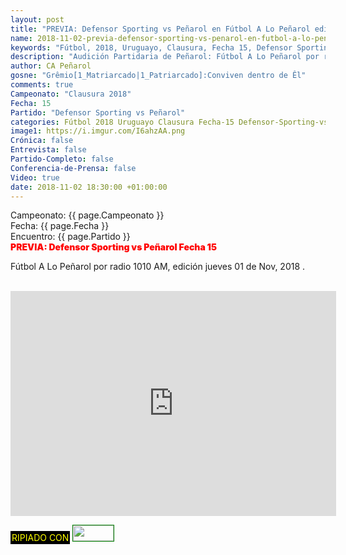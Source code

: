 ```yaml
---
layout: post
title: "PREVIA: Defensor Sporting vs Peñarol en Fútbol A Lo Peñarol edición jueves 2018-11-01"
name: 2018-11-02-previa-defensor-sporting-vs-penarol-en-futbol-a-lo-penarol-edicion-jueves-2018-11-01.markdown
keywords: "Fútbol, 2018, Uruguayo, Clausura, Fecha 15, Defensor Sporting vs Peñarol, Previa, Fútbol A Lo Peñarol, video YouTube"
description: "Audición Partidaria de Peñarol: Fútbol A Lo Peñarol por radio 1010 AM, edición del jueves 01 de Nov. PREVIA: Defensor Sporting vs Peñarol"
author: CA Peñarol
gosne: "Grêmio[1_Matriarcado|1_Patriarcado]:Conviven dentro de Êl"
comments: true
Campeonato: "Clausura 2018"
Fecha: 15
Partido: "Defensor Sporting vs Peñarol"
categories: Fútbol 2018 Uruguayo Clausura Fecha-15 Defensor-Sporting-vs-Peñarol Previa Fútbol-A-Lo-Peñarol Audicion-Partidaria
image1: https://i.imgur.com/I6ahzAA.png
Crónica: false
Entrevista: false
Partido-Completo: false
Conferencia-de-Prensa: false
Video: true
date: 2018-11-02 18:30:00 +01:00:00
---
```


Campeonato: <span>{{ page.Campeonato }}</span><br>
Fecha: <span>{{ page.Fecha }}</span><br>
Encuentro: <span>{{ page.Partido }}</span><br>
<span style="color:red;font-weight:900">PREVIA: Defensor Sporting vs Peñarol Fecha 15</span>

Fútbol A Lo Peñarol por radio 1010 AM, edición jueves 01 de Nov, 2018 .



<br>

<iframe width="521" height="360" src="https://www.youtube.com/embed/VuNzYiNWJwA" frameborder="0" allow="accelerometer; autoplay; encrypted-media; gyroscope; picture-in-picture" allowfullscreen></iframe>

<br>

<span style="color:yellow;background:black;padding:2px;">RIPIADO CON</span> <a href="http://ffmpeg.org"><img src="{{ site.url }}/images/ffmpeg.png" width="65px" height="25px" style="border:1px solid green;"></a>
